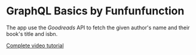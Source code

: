# GraphQL Basics by Funfunfunction

The app use the *Goodreads* API to fetch the given author's name and their book's title and isbn.

[Complete video tutorial](https://youtu.be/lAJWHHUz8_8)
